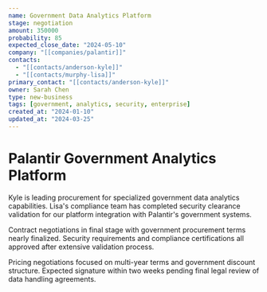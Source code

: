 ```yaml
---
name: Government Data Analytics Platform
stage: negotiation
amount: 350000
probability: 85
expected_close_date: "2024-05-10"
company: "[[companies/palantir]]"
contacts:
  - "[[contacts/anderson-kyle]]"
  - "[[contacts/murphy-lisa]]"
primary_contact: "[[contacts/anderson-kyle]]"
owner: Sarah Chen
type: new-business
tags: [government, analytics, security, enterprise]
created_at: "2024-01-10"
updated_at: "2024-03-25"
---
```


# Palantir Government Analytics Platform

Kyle is leading procurement for specialized government data analytics capabilities. Lisa's compliance team has completed security clearance validation for our platform integration with Palantir's government systems.

Contract negotiations in final stage with government procurement terms nearly finalized. Security requirements and compliance certifications all approved after extensive validation process.

Pricing negotiations focused on multi-year terms and government discount structure. Expected signature within two weeks pending final legal review of data handling agreements.